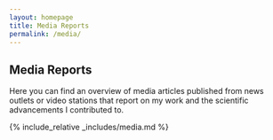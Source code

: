 ```yaml
---
layout: homepage
title: Media Reports
permalink: /media/
---
```


## Media Reports

Here you can find an overview of media articles published from news outlets or video stations that report on my work and the scientific advancements I contributed to.

{% include_relative _includes/media.md %}